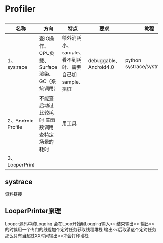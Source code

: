 # Profiler

##
|名称|方向|特点|要求|教程|
|-|-|-|-|-|
|1、systrace|查IO操作、CPU负载、Surface渲染、GC（系统调用）|额外消耗小、sample、看不到耗时、需要自己加sample、插桩|debuggable、Android4.0|python systrace/systrace.py|
|2、Android Profile|不能查启动过 比较耗时 查函数调用 查特定场景的耗时|用工具||
|3、LooperPrint||||


## systrace
[资料链接](https://zhuanlan.zhihu.com/p/142193191)

## LooperPrinter原理
Looper源码中的Logging 会在Loop开始用Logging输入>> 结束输出<< 
输出>>的时候用一个专门的线程加个定时任务获取线程堆栈 输出<<后取消这个定时任务 那么只有当超过XX时间输出<<才会打印堆栈


